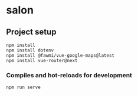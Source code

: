 # salon

## Project setup
```
npm install
npm install dotenv
npm install @fawmi/vue-google-maps@latest
npm install vue-router@next
```

### Compiles and hot-reloads for development
```
npm run serve
```
